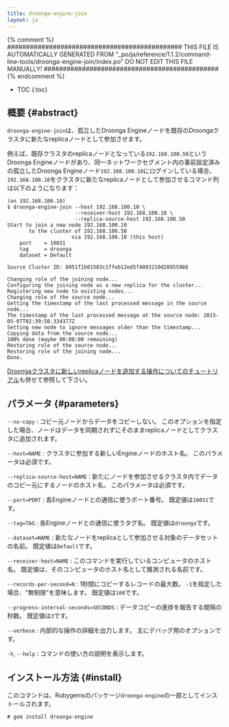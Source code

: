 ```yaml
---
title: droonga-engine-join
layout: ja
---
```


{% comment %}
##############################################
  THIS FILE IS AUTOMATICALLY GENERATED FROM
  "_po/ja/reference/1.1.2/command-line-tools/droonga-engine-join/index.po"
  DO NOT EDIT THIS FILE MANUALLY!
##############################################
{% endcomment %}


* TOC
{:toc}

## 概要 {#abstract}

`droonga-engine-join`は、孤立したDroonga Engineノードを既存のDroongaクラスタに新たなreplicaノードとして参加させます。

例えば、既存クラスタのreplicaノードとなっている`192.168.100.50`というDroonga Engineノードがあり、同一ネットワークセグメント内の事前設定済みの孤立したDroonga Engineノード`192.168.100.10`にログインしている場合、`192.168.100.10`をクラスタに新たなreplicaノードとして参加させるコマンド列は以下のようになります：

~~~
(on 192.168.100.10)
$ droonga-engine-join --host 192.168.100.10 \
                      --receiver-host 192.168.100.10 \
                      --replica-source-host 192.168.100.50
Start to join a new node 192.168.100.10
       to the cluster of 192.168.100.50
                     via 192.168.100.10 (this host)
    port    = 10031
    tag     = droonga
    dataset = Default

Source Cluster ID: 8951f1b01583c1ffeb12ed5f4093210d28955988

Changing role of the joining node...
Configuring the joining node as a new replica for the cluster...
Registering new node to existing nodes...
Changing role of the source node...
Getting the timestamp of the last processed message in the source node...
The timestamp of the last processed message at the source node: 2015-05-07T02:39:50.334377Z
Setting new node to ignore messages older than the timestamp...
Copying data from the source node...
100% done (maybe 00:00:00 remaining)
Restoring role of the source node...
Restoring role of the joining node...
Done.
~~~

[Droongaクラスタに新しいreplicaノードを追加する操作についてのチュートリアル](/ja/tutorial/add-replica/)も併せて参照して下さい。


## パラメータ {#parameters}

`--no-copy`
: コピー元ノードからデータをコピーしない。
  このオプションを指定した場合、ノードはデータを同期されずにそのままreplicaノードとしてクラスタに追加されます。

`--host=NAME`
: クラスタに参加する新しいEngineノードのホスト名。
  このパラメータは必須です。

`--replica-source-host=NAME`
: 新たにノードを参加させるクラスタ内でデータのコピー元にするノードのホスト名。
  このパラメータは必須です。

`--port=PORT`
: 各Engineノードとの通信に使うポート番号。
  既定値は`10031`です。

`--tag=TAG`
: 各Engineノードとの通信に使うタグ名。
  既定値は`droonga`です。

`--dataset=NAME`
: 新たなノードをreplicaとして参加させる対象のデータセットの名前。
  既定値は`Default`です。

`--receiver-host=NAME`
: このコマンドを実行しているコンピュータのホスト名。
  既定値は、そのコンピュータのホスト名として推測される名前です。

`--records-per-second=N`
: 1秒間にコピーするレコードの最大数。
  `-1`を指定した場合、"無制限"を意味します。
  既定値は`100`です。

`--progress-interval-seconds=SECONDS`
: データコピーの進捗を報告する間隔の秒数。
  既定値は`3`です。

`--verbose`
: 内部的な操作の詳細を出力します。
  主にデバッグ用のオプションです。

`-h`, `--help`
: コマンドの使い方の説明を表示します。


## インストール方法 {#install}

このコマンドは、Rubygemsのパッケージ`droonga-engine`の一部としてインストールされます。

~~~
# gem install droonga-engine
~~~

